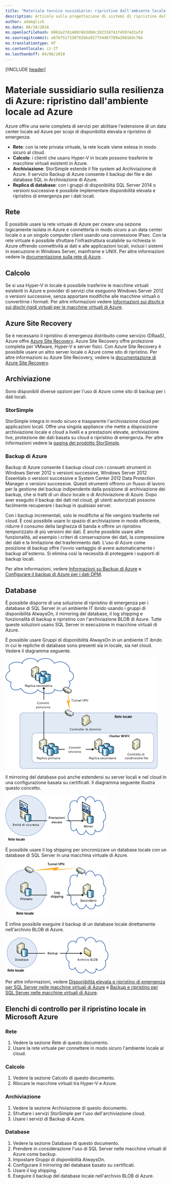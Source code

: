 ```yaml
---
title: "Materiale tecnico sussidiario: ripristino dall'ambiente locale in Azure"
description: Articolo sulla progettazione di sistemi di ripristino dall'infrastruttura locale ad Azure
author: adamglick
ms.date: 08/18/2016
ms.openlocfilehash: 6992e27d148074b3d60c282318741f45974d1afd
ms.sourcegitcommit: e67b751f230792bba917754d67789a20810dc76b
ms.translationtype: HT
ms.contentlocale: it-IT
ms.lasthandoff: 04/06/2018
---
```

[!INCLUDE [header](../_includes/header.md)]

# <a name="azure-resiliency-technical-guidance-recovery-from-on-premises-to-azure"></a>Materiale sussidiario sulla resilienza di Azure: ripristino dall'ambiente locale ad Azure
Azure offre una serie completa di servizi per abilitare l'estensione di un data center locale ad Azure per scopi di disponibilità elevata e ripristino di emergenza:

* **Rete**: con la rete privata virtuale, la rete locale viene estesa in modo sicuro al cloud.
* **Calcolo**: i clienti che usano Hyper-V in locale possono trasferire le macchine virtuali esistenti in Azure.
* **Archiviazione**: StorSimple estende il file system ad Archiviazione di Azure. Il servizio Backup di Azure consente il backup dei file e dei database SQL in Archiviazione di Azure.
* **Replica di database**: con i gruppi di disponibilità SQL Server 2014 o versioni successive è possibile implementare disponibilità elevata e ripristino di emergenza per i dati locali.

## <a name="networking"></a>Rete
È possibile usare la rete virtuale di Azure per creare una sezione logicamente isolata in Azure e connetterla in modo sicuro a un data center locale o a un singolo computer client usando una connessione IPsec. Con la rete virtuale è possibile sfruttare l'infrastruttura scalabile su richiesta in Azure offrendo connettività ai dati e alle applicazioni locali, inclusi i sistemi in esecuzione in Windows Server, mainframe e UNIX. Per altre informazioni vedere la [documentazione sulla rete di Azure](/azure/virtual-network/virtual-networks-overview/) .

## <a name="compute"></a>Calcolo
Se si usa Hyper-V in locale è possibile trasferire le macchine virtuali esistenti in Azure e provider di servizi che eseguono Windows Server 2012 o versioni successive, senza apportare modifiche alle macchine virtuali o convertirne i formati. Per altre informazioni vedere [Informazioni sui dischi e sui dischi rigidi virtuali per le macchine virtuali di Azure](/azure/virtual-machines/virtual-machines-linux-about-disks-vhds/?toc=%2fazure%2fvirtual-machines%2flinux%2ftoc.json).

## <a name="azure-site-recovery"></a>Azure Site Recovery
Se è necessario il ripristino di emergenza distribuito come servizio (DRaaS), Azure offre [Azure Site Recovery](https://azure.microsoft.com/services/site-recovery/). Azure Site Recovery offre protezione completa per VMware, Hyper-V e server fisici. Con Azure Site Recovery è possibile usare un altro server locale o Azure come sito di ripristino. Per altre informazioni su Azure Site Recovery, vedere la [documentazione di Azure Site Recovery](https://azure.microsoft.com/documentation/services/site-recovery/).

## <a name="storage"></a>Archiviazione
Sono disponibili diverse opzioni per l'uso di Azure come sito di backup per i dati locali.

### <a name="storsimple"></a>StorSimple
StorSimple integra in modo sicuro e trasparente l'archiviazione cloud per applicazioni locali. Offre una singola appliance che mette a disposizione archiviazione locale e cloud a livelli e a prestazioni elevate, archiviazione live, protezione dei dati basata su cloud e ripristino di emergenza. Per altre informazioni vedere la [pagina del prodotto StorSimple](https://azure.microsoft.com/services/storsimple/).

### <a name="azure-backup"></a>Backup di Azure
Backup di Azure consente il backup cloud con i consueti strumenti in Windows Server 2012 o versioni successive, Windows Server 2012 Essentials o versioni successive e System Center 2012 Data Protection Manager o versioni successive. Questi strumenti offrono un flusso di lavoro per la gestione del backup indipendente dalla posizione di archiviazione dei backup, che si tratti di un disco locale o di Archiviazione di Azure. Dopo aver eseguito il backup dei dati nel cloud, gli utenti autorizzati possono facilmente recuperare i backup in qualsiasi server.

Con i backup incrementali, solo le modifiche ai file vengono trasferite nel cloud. È così possibile usare lo spazio di archiviazione in modo efficiente, ridurre il consumo della larghezza di banda e offrire un ripristino temporizzato di più versioni dei dati. È anche possibile usare altre funzionalità, ad esempio i criteri di conservazione dei dati, la compressione dei dati e la limitazione del trasferimento dati. L'uso di Azure come posizione di backup offre l'ovvio vantaggio di avere automaticamente i backup all'esterno. Si elimina così la necessità di proteggere i supporti di backup locali.

Per altre informazioni, vedere [Informazioni su Backup di Azure](/azure/backup/backup-introduction-to-azure-backup/) e [Configurare il backup di Azure per i dati DPM](https://technet.microsoft.com/library/jj728752.aspx).

## <a name="database"></a>Database
È possibile disporre di una soluzione di ripristino di emergenza per i database di SQL Server in un ambiente IT ibrido usando i gruppi di disponibilità AlwaysOn, il mirroring del database, il log shipping e funzionalità di backup e ripristino con l'archiviazione BLOB di Azure. Tutte queste soluzioni usano SQL Server in esecuzione in macchine virtuali di Azure.

È possibile usare Gruppi di disponibilità AlwaysOn in un ambiente IT ibrido in cui le repliche di database sono presenti sia in locale, sia nel cloud. Vedere il diagramma seguente.

![Gruppi di disponibilità AlwaysOn SQL Server in un'architettura di cloud ibrido](./images/technical-guidance-recovery-on-premises-azure/SQL_Server_Disaster_Recovery-3.png)

Il mirroring del database può anche estendersi su server locali e nel cloud in una configurazione basata su certificati. Il diagramma seguente illustra questo concetto.

![Mirroring del database SQL Server in un'architettura di cloud ibrido](./images/technical-guidance-recovery-on-premises-azure/SQL_Server_Disaster_Recovery-4.png)

È possibile usare il log shipping per sincronizzare un database locale con un database di SQL Server in una macchina virtuale di Azure.

![Log shipping SQL Server in un'architettura di cloud ibrido](./images/technical-guidance-recovery-on-premises-azure/SQL_Server_Disaster_Recovery-5.png)

È infine possibile eseguire il backup di un database locale direttamente nell'archivio BLOB di Azure.

![Backup di SQL Server in un archivio BLOB di Azure in un'architettura di cloud ibrido](./images/technical-guidance-recovery-on-premises-azure/SQL_Server_Disaster_Recovery-6.png)

Per altre informazioni, vedere [Disponibilità elevata e ripristino di emergenza per SQL Server nelle macchine virtuali di Azure](/azure/virtual-machines/windows/sql/virtual-machines-windows-sql-high-availability-dr/) e [Backup e ripristino per SQL Server nelle macchine virtuali di Azure](/azure/virtual-machines/windows/sql/virtual-machines-windows-sql-backup-recovery/).

## <a name="checklists-for-on-premises-recovery-in-microsoft-azure"></a>Elenchi di controllo per il ripristino locale in Microsoft Azure
### <a name="networking"></a>Rete
1. Vedere la sezione Rete di questo documento.
2. Usare la rete virtuale per connettere in modo sicuro l'ambiente locale al cloud.

### <a name="compute"></a>Calcolo
1. Vedere la sezione Calcolo di questo documento.
2. Rilocare le macchine virtuali tra Hyper-V e Azure.

### <a name="storage"></a>Archiviazione
1. Vedere la sezione Archiviazione di questo documento.
2. Sfruttare i servizi StorSimple per l'uso dell'archiviazione cloud.
3. Usare i servizi di Backup di Azure.

### <a name="database"></a>Database
1. Vedere la sezione Database di questo documento.
2. Prendere in considerazione l'uso di SQL Server nelle macchine virtuali di Azure come backup.
3. Impostare Gruppi di disponibilità AlwaysOn.
4. Configurare il mirroring del database basato su certificati.
5. Usare il log shipping.
6. Eseguire il backup del database locale nell'archivio BLOB di Azure.


